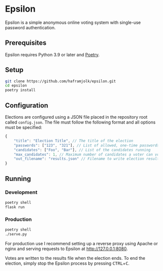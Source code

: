 # Epsilon

Epsilon is a simple anonymous online voting system with single-use password authentication.

## Prerequisites

Epsilon requires Python 3.9 or later and [Poetry](https://python-poetry.org).

## Setup

```sh
git clone https://github.com/haframjolk/epsilon.git
cd epsilon
poetry install
```

## Configuration

Elections are configured using a JSON file placed in the repository root called `config.json`. The file must follow the following format and all options must be specified:

```js
{
    "title": "Election Title", // The title of the election
    "passwords": ["123", "321"], // List of allowed, one-time passwords
    "candidates": ["Foo", "Bar"], // List of the candidates running
    "max_candidates": 1, // Maximum number of candidates a voter can vote for (-1 for no limit)
    "out_filename": "results.json" // Filename to write election results to
}
```

## Running

### Development

```sh
poetry shell
flask run
```

### Production

```sh
poetry shell
./serve.py
```

For production use I recommend setting up a reverse proxy using Apache or nginx and serving requests to Epsilon at <http://127.0.0.1:8080>.

Votes are written to the results file when the election ends. To end the election, simply stop the Epsilon process by pressing <kbd>CTRL</kbd>+<kbd>C</kbd>.
